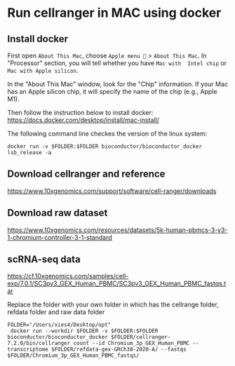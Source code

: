 # Run cellranger in MAC using docker

## Install docker

First open `About This Mac`, choose `Apple menu ` > `About This Mac`. 
In "Processor" section, you will tell whether you have `Mac with  Intel chip` or ` Mac with Apple silicon`. 

In the "About This Mac" window, look for the "Chip" information. If your Mac has an Apple silicon chip, it will specify the name of the chip (e.g., Apple M1). 

Then follow the instruction below to install docker: 
https://docs.docker.com/desktop/install/mac-install/


The following command line checkes the version of the linux system: 
```
docker run -v $FOLDER:$FOLDER bioconductor/bioconductor_docker lsb_release -a
```

## Download cellranger and reference 

https://www.10xgenomics.com/support/software/cell-ranger/downloads

## Download raw dataset

https://www.10xgenomics.com/resources/datasets/5k-human-pbmcs-3-v3-1-chromium-controller-3-1-standard

## scRNA-seq data
https://cf.10xgenomics.com/samples/cell-exp/7.0.1/SC3pv3_GEX_Human_PBMC/SC3pv3_GEX_Human_PBMC_fastqs.tar  

Replace the folder with your own folder in which has the cellrange folder, refdata folder and raw data folder

```
FOLDER="/Users/xies4/Desktop/opt"
 docker run --workdir $FOLDER -v $FOLDER:$FOLDER bioconductor/bioconductor_docker $FOLDER/cellranger-7.2.0/bin/cellranger count --id Chromium_3p_GEX_Human_PBMC --transcriptome $FOLDER/refdata-gex-GRCh38-2020-A/ --fastqs $FOLDER/Chromium_3p_GEX_Human_PBMC_fastqs/
```
